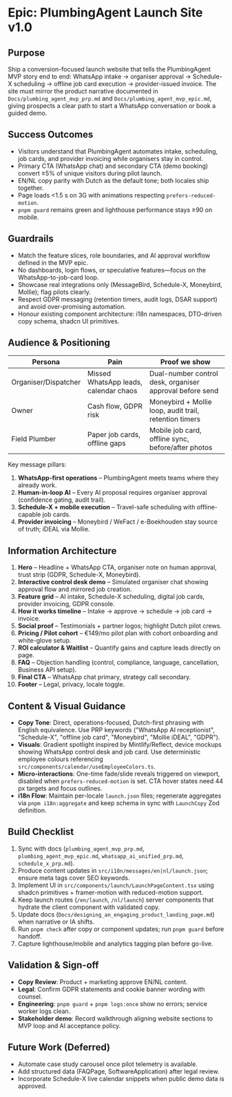 # Epic: PlumbingAgent Launch Site v1.0

## Purpose
Ship a conversion-focused launch website that tells the PlumbingAgent MVP story end to end: WhatsApp intake → organiser approval → Schedule-X scheduling → offline job card execution → provider-issued invoice. The site must mirror the product narrative documented in `Docs/plumbing_agent_mvp_prp.md` and `Docs/plumbing_agent_mvp_epic.md`, giving prospects a clear path to start a WhatsApp conversation or book a guided demo.

## Success Outcomes
- Visitors understand that PlumbingAgent automates intake, scheduling, job cards, and provider invoicing while organisers stay in control.
- Primary CTA (WhatsApp chat) and secondary CTA (demo booking) convert ≥5% of unique visitors during pilot launch.
- EN/NL copy parity with Dutch as the default tone; both locales ship together.
- Page loads <1.5 s on 3G with animations respecting `prefers-reduced-motion`.
- `pnpm guard` remains green and lighthouse performance stays ≥90 on mobile.

## Guardrails
- Match the feature slices, role boundaries, and AI approval workflow defined in the MVP epic.
- No dashboards, login flows, or speculative features—focus on the WhatsApp-to-job-card loop.
- Showcase real integrations only (MessageBird, Schedule-X, Moneybird, Mollie); flag pilots clearly.
- Respect GDPR messaging (retention timers, audit logs, DSAR support) and avoid over-promising automation.
- Honour existing component architecture: i18n namespaces, DTO-driven copy schema, shadcn UI primitives.

## Audience & Positioning
| Persona | Pain | Proof we show |
| --- | --- | --- |
| Organiser/Dispatcher | Missed WhatsApp leads, calendar chaos | Dual-number control desk, organiser approval before send |
| Owner | Cash flow, GDPR risk | Moneybird + Mollie loop, audit trail, retention timers |
| Field Plumber | Paper job cards, offline gaps | Mobile job card, offline sync, before/after photos |

Key message pillars:
1. **WhatsApp-first operations** – PlumbingAgent meets teams where they already work.
2. **Human-in-loop AI** – Every AI proposal requires organiser approval (confidence gating, audit trail).
3. **Schedule-X + mobile execution** – Travel-safe scheduling with offline-capable job cards.
4. **Provider invoicing** – Moneybird / WeFact / e-Boekhouden stay source of truth; iDEAL via Mollie.

## Information Architecture
1. **Hero** – Headline + WhatsApp CTA, organiser note on human approval, trust strip (GDPR, Schedule-X, Moneybird).
2. **Interactive control desk demo** – Simulated organiser chat showing approval flow and mirrored job creation.
3. **Feature grid** – AI intake, Schedule-X scheduling, digital job cards, provider invoicing, GDPR console.
4. **How it works timeline** – Intake → approve → schedule → job card → invoice.
5. **Social proof** – Testimonials + partner logos; highlight Dutch pilot crews.
6. **Pricing / Pilot cohort** – €149/mo pilot plan with cohort onboarding and white-glove setup.
7. **ROI calculator & Waitlist** – Quantify gains and capture leads directly on page.
8. **FAQ** – Objection handling (control, compliance, language, cancellation, Business API setup).
9. **Final CTA** – WhatsApp chat primary, strategy call secondary.
10. **Footer** – Legal, privacy, locale toggle.

## Content & Visual Guidance
- **Copy Tone**: Direct, operations-focused, Dutch-first phrasing with English equivalence. Use PRP keywords ("WhatsApp AI receptionist", "Schedule-X", "offline job card", "Moneybird", "Mollie iDEAL", "GDPR").
- **Visuals**: Gradient spotlight inspired by Mintlify/Reflect, device mockups showing WhatsApp control desk and job card. Use deterministic employee colours referencing `src/components/calendar/useEmployeeColors.ts`.
- **Micro-interactions**: One-time fade/slide reveals triggered on viewport, disabled when `prefers-reduced-motion` is set. CTA hover states need 44 px targets and focus outlines.
- **i18n Flow**: Maintain per-locale `launch.json` files; regenerate aggregates via `pnpm i18n:aggregate` and keep schema in sync with `LaunchCopy` Zod definition.

## Build Checklist
1. Sync with docs (`plumbing_agent_mvp_prp.md`, `plumbing_agent_mvp_epic.md`, `whatsapp_ai_unified_prp.md`, `schedule_x_prp.md`).
2. Produce content updates in `src/i18n/messages/en|nl/launch.json`; ensure meta tags cover SEO keywords.
3. Implement UI in `src/components/launch/LaunchPageContent.tsx` using shadcn primitives + framer-motion with reduced-motion support.
4. Keep launch routes (`/en/launch`, `/nl/launch`) server components that hydrate the client component with validated copy.
5. Update docs (`Docs/designing_an_engaging_product_landing_page.md`) when narrative or IA shifts.
6. Run `pnpm check` after copy or component updates; run `pnpm guard` before handoff.
7. Capture lighthouse/mobile and analytics tagging plan before go-live.

## Validation & Sign-off
- **Copy Review**: Product + marketing approve EN/NL content.
- **Legal**: Confirm GDPR statements and cookie banner wording with counsel.
- **Engineering**: `pnpm guard` + `pnpm logs:once` show no errors; service worker logs clean.
- **Stakeholder demo**: Record walkthrough aligning website sections to MVP loop and AI acceptance policy.

## Future Work (Deferred)
- Automate case study carousel once pilot telemetry is available.
- Add structured data (FAQPage, SoftwareApplication) after legal review.
- Incorporate Schedule-X live calendar snippets when public demo data is approved.
